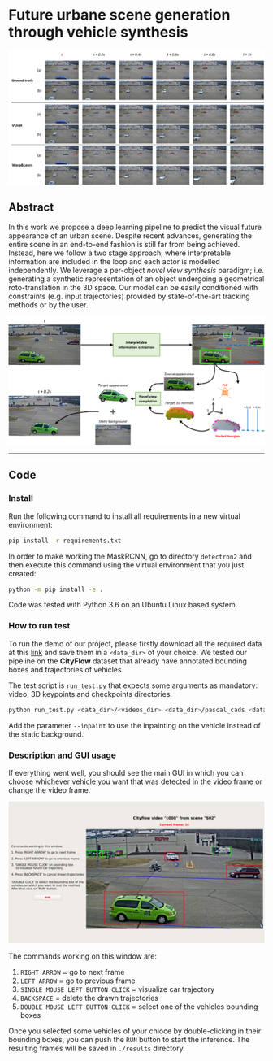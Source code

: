 # Future urbane scene generation through vehicle synthesis

<p align="center">
  <img src="imgs/sequence.png"/ alt="Sequence result example">
</p>

## Abstract

In this work we propose a deep learning pipeline to predict 
the visual future appearance of an urban scene. Despite 
recent advances, generating the entire scene in an 
end-to-end fashion is still far from being achieved. 
Instead, here we follow a two stage approach, where 
interpretable information are included in the loop and 
each actor is modelled independently. We leverage a 
per-object *novel view synthesis* paradigm; i.e. 
generating a synthetic representation of an object 
undergoing a geometrical roto-translation in the 3D space. 
Our model can be easily conditioned with constraints (e.g. 
input trajectories) provided by state-of-the-art tracking 
methods or by the user.

<p align="center">
  <img src="imgs/model.png"/ alt="Multi stage pipeline">
</p>

---

## Code

### Install

Run the following command to install all requirements in a 
new virtual environment:

```bash
pip install -r requirements.txt
```

In order to make working the MaskRCNN, go to directory 
`detectron2` and then execute this command using the 
virtual environment that you just created:

```bash
python -m pip install -e .
```

Code was tested with Python 3.6 on an Ubuntu Linux based 
system.

### How to run test

To run the demo of our project, please firstly download all 
the required data at this [link](https://drive.google.com/open?id=1jZ5KwrIFY78vURmI-3ceHRZtk3CPQhot) 
and save them in a `<data_dir>` of your choice. We tested 
our pipeline on the **CityFlow** dataset that already have 
annotated bounding boxes and trajectories of vehicles.

The test script is `run_test.py` that expects some 
arguments as mandatory: video, 3D keypoints and checkpoints 
directories.

```bash
python run_test.py <data_dir>/<videos_dir> <data_dir>/pascal_cads <data_dir>/checkpoints --det_mode ssd512|yolo3|mask_rcnn --track_mode tc|deepsort|moana --bbox_scale 1.15 --device cpu|cuda
```

Add the parameter `--inpaint` to use the inpainting on the 
vehicle instead of the static background.

### Description and GUI usage

If everything went well, you should see the main GUI in 
which you can choose whichever vehicle you want that 
was detected in the video frame or change the video frame.

<p align="center">
  <img src="imgs/gui.png"/ alt="GUI window">
</p>

The commands working on this window are:
1) `RIGHT ARROW` = go to next frame
2) `LEFT ARROW` = go to previous frame
3) `SINGLE MOUSE LEFT BUTTON CLICK` = visualize car 
trajectory
4) `BACKSPACE` = delete the drawn trajectories
5) `DOUBLE MOUSE LEFT BUTTON CLICK` = select one of the 
vehicles bounding boxes

Once you selected some vehicles of your chioce by 
double-clicking in their bounding boxes, you can push the 
`RUN` button to start the inference. The resulting frames 
will be saved in `./results` directory.
